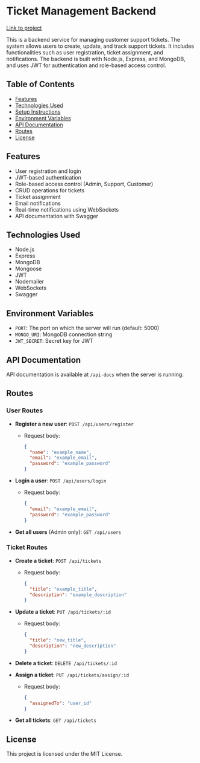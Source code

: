 # Ticket Management Backend

[Link to project](https://tickets-backend-50ced0005faa.herokuapp.com/)

This is a backend service for managing customer support tickets. The system allows users to create, update, and track support tickets. It includes functionalities such as user registration, ticket assignment, and notifications. The backend is built with Node.js, Express, and MongoDB, and uses JWT for authentication and role-based access control.

## Table of Contents

- [Features](#features)
- [Technologies Used](#technologies-used)
- [Setup Instructions](#setup-instructions)
- [Environment Variables](#environment-variables)
- [API Documentation](#api-documentation)
- [Routes](#routes)
- [License](#license)

## Features

- User registration and login
- JWT-based authentication
- Role-based access control (Admin, Support, Customer)
- CRUD operations for tickets
- Ticket assignment
- Email notifications
- Real-time notifications using WebSockets
- API documentation with Swagger

## Technologies Used

- Node.js
- Express
- MongoDB
- Mongoose
- JWT
- Nodemailer
- WebSockets
- Swagger

## Environment Variables

- `PORT`: The port on which the server will run (default: 5000)
- `MONGO_URI`: MongoDB connection string
- `JWT_SECRET`: Secret key for JWT

## API Documentation

API documentation is available at `/api-docs` when the server is running.

## Routes

### User Routes

- **Register a new user**: `POST /api/users/register`
  - Request body:
    ```json
    {
      "name": "example_name",
      "email": "example_email",
      "password": "example_password"
    }
    ```

- **Login a user**: `POST /api/users/login`
  - Request body:
    ```json
    {
      "email": "example_email",
      "password": "example_password"
    }
    ```

- **Get all users** (Admin only): `GET /api/users`

### Ticket Routes

- **Create a ticket**: `POST /api/tickets`
  - Request body:
    ```json
    {
      "title": "example_title",
      "description": "example_description"
    }
    ```

- **Update a ticket**: `PUT /api/tickets/:id`
  - Request body:
    ```json
    {
      "title": "new_title",
      "description": "new_description"
    }
    ```

- **Delete a ticket**: `DELETE /api/tickets/:id`

- **Assign a ticket**: `PUT /api/tickets/assign/:id`
  - Request body:
    ```json
    {
      "assignedTo": "user_id"
    }
    ```

- **Get all tickets**: `GET /api/tickets`

## License

This project is licensed under the MIT License.
